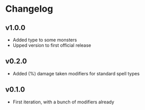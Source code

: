 # Changelog

## v1.0.0
* Added type to some monsters
* Upped version to first official release

## v0.2.0
* Added (%) damage taken modifiers for standard spell types

## v0.1.0
* First iteration, with a bunch of modifiers already